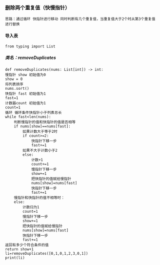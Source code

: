 ### 删除两个重复值（快慢指针）
    思路：通过循环 快指针进行移动 同时判断有几个重复值，当重复值大于2个时从第3个重复值进行替换

#### 导入表
    from typing import List
##### 类名：removeDuplicates
    def removeDuplicates(nums: List[int]) -> int:
    慢指针 show 初始值为0
    show = 0
    将列表排序
    nums.sort()
    快指针 fast 初始值为1
    fast=1
    计数器count 初始值为1
    count=1
    循环 循环条件快指针小于列表总长
    while fast<len(nums):
        判断慢指针的值和快指针的值是否相等
        if nums[show]==nums[fast]:
            如果计数大于等于2时
            if count>=2:
                快指针下移一步
                fast+=1
            如果不大于计数小于2
            else:
                计数+1
                count+=1
                慢指针下移一步
                show+=1
                把快指针的值赋给慢指针
                nums[show]=nums[fast]
                快指针下移一步
                fast+=1
        慢指针和快指针的值不相等时：
        else:
            计数归为1
            count=1
            慢指针下移一步
            show+=1
            把快指针的值赋给慢指针
            nums[show]=nums[fast]
            快指针下移一步
            fast+=1
    返回有多少个符合条件的值
    return show+1
    li=removeDuplicates([0,1,0,1,2,3,0,1])
    print(li)
